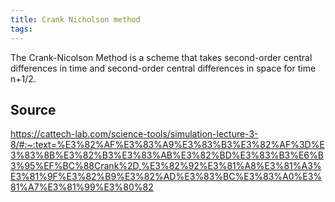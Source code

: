 ```yaml
---
title: Crank Nicholson method
tags: 
---
```


The Crank-Nicolson Method is a scheme that takes second-order central differences in time and second-order central differences in space for time n+1/2.

## Source
https://cattech-lab.com/science-tools/simulation-lecture-3-8/#:~:text=%E3%82%AF%E3%83%A9%E3%83%B3%E3%82%AF%3D%E3%83%8B%E3%82%B3%E3%83%AB%E3%82%BD%E3%83%B3%E6%B3%95%EF%BC%88Crank%2D,%E3%82%92%E3%81%A8%E3%81%A3%E3%81%9F%E3%82%B9%E3%82%AD%E3%83%BC%E3%83%A0%E3%81%A7%E3%81%99%E3%80%82